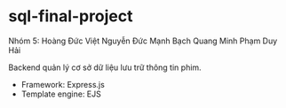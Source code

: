 # sql-final-project
Nhóm 5: 
Hoàng Đức Việt 
Nguyễn Đức Mạnh 
Bạch Quang Minh 
Phạm Duy Hải

Backend quản lý cơ sở dữ liệu lưu trữ thông tin phim.
- Framework: Express.js
- Template engine: EJS
